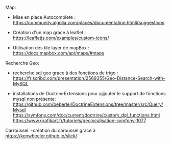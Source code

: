 Map:
- Mise en place Autocomplete : 
https://community.algolia.com/places/documentation.html#suggestions

- Création d'un map grace à leaflet : 
https://leafletjs.com/examples/custom-icons/

- Utilisation des tile layer de  mapBox :
https://docs.mapbox.com/api/maps/#maps

Recherche Geo:
- recherche sql geo grace à des fonctions de trigo : 
https://fr.scribd.com/presentation/2569355/Geo-Distance-Search-with-MySQL

- installations de DoctrineExtensions pour ajjjouter le support de fonctions mysql non présente:
https://github.com/beberlei/DoctrineExtensions/tree/master/src/Query/Mysql
https://symfony.com/doc/current/doctrine/custom_dql_functions.html
https://www.grafikart.fr/tutoriels/geolocalisation-symfony-1077

Carroussel:
-création du caroussel grace à 
https://kenwheeler.github.io/slick/